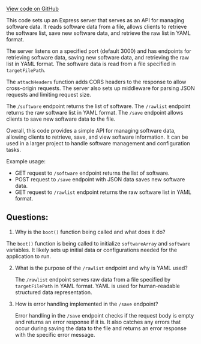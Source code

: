 [View code on GitHub](https://github.com/johan-weitner/chezmoi-ui.git/server/index.js)

This code sets up an Express server that serves as an API for managing software data. It reads software data from a file, allows clients to retrieve the software list, save new software data, and retrieve the raw list in YAML format.

The server listens on a specified port (default 3000) and has endpoints for retrieving software data, saving new software data, and retrieving the raw list in YAML format. The software data is read from a file specified in `targetFilePath`.

The `attachHeaders` function adds CORS headers to the response to allow cross-origin requests. The server also sets up middleware for parsing JSON requests and limiting request size.

The `/software` endpoint returns the list of software. The `/rawlist` endpoint returns the raw software list in YAML format. The `/save` endpoint allows clients to save new software data to the file.

Overall, this code provides a simple API for managing software data, allowing clients to retrieve, save, and view software information. It can be used in a larger project to handle software management and configuration tasks. 

Example usage:
- GET request to `/software` endpoint returns the list of software.
- POST request to `/save` endpoint with JSON data saves new software data.
- GET request to `/rawlist` endpoint returns the raw software list in YAML format.
## Questions: 
 1. Why is the `boot()` function being called and what does it do?
   
   The `boot()` function is being called to initialize `softwareArray` and `software` variables. It likely sets up initial data or configurations needed for the application to run.

2. What is the purpose of the `/rawlist` endpoint and why is YAML used?
   
   The `/rawlist` endpoint serves raw data from a file specified by `targetFilePath` in YAML format. YAML is used for human-readable structured data representation.

3. How is error handling implemented in the `/save` endpoint?
   
   Error handling in the `/save` endpoint checks if the request body is empty and returns an error response if it is. It also catches any errors that occur during saving the data to the file and returns an error response with the specific error message.